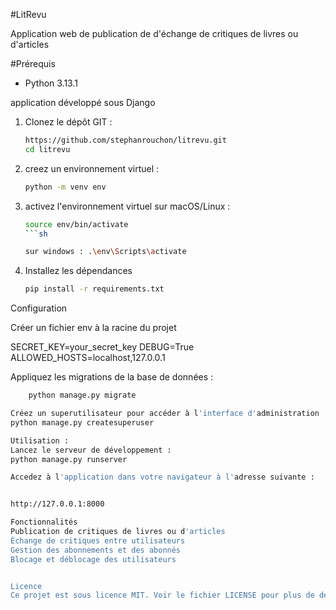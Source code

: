 #LitRevu

Application web de publication de d'échange de critiques de livres ou d'articles

#Prérequis
- Python 3.13.1

application développé sous Django

1) Clonez le dépôt GIT :
    ```sh
    https://github.com/stephanrouchon/litrevu.git
    cd litrevu

2) creez un environnement virtuel :
    ```sh
    python -m venv env

3) activez l'environnement virtuel
    sur macOS/Linux : 
    ```sh
    source env/bin/activate
    ```sh

    sur windows : .\env\Scripts\activate

4) Installez les dépendances
    ```sh
   pip install -r requirements.txt

Configuration

Créer un fichier env à la racine du projet 

SECRET_KEY=your_secret_key
DEBUG=True
ALLOWED_HOSTS=localhost,127.0.0.1

Appliquez les migrations de la base de données :
```sh
    python manage.py migrate

Créez un superutilisateur pour accéder à l'interface d'administration :
python manage.py createsuperuser

Utilisation :
Lancez le serveur de développement :
python manage.py runserver

Accedez à l'application dans votre navigateur à l'adresse suivante :


http://127.0.0.1:8000

Fonctionnalités
Publication de critiques de livres ou d'articles
Échange de critiques entre utilisateurs
Gestion des abonnements et des abonnés
Blocage et déblocage des utilisateurs


Licence
Ce projet est sous licence MIT. Voir le fichier LICENSE pour plus de détails.